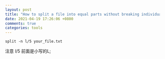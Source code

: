 ```yaml
---
layout: post
title: "How to split a file into equal parts without breaking individual lines?"
date: 2021-04-19 17:26:06 +0800
comments: true
categories: tools
---
```


```
split -n l/5 your_file.txt
```
注意 l/5 前面是小写的L;
